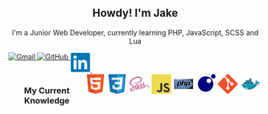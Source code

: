 <div align='center'><h2>Howdy! I'm Jake</h2></div> 
<p align='center'>I'm a Junior Web Developer, currently learning PHP, JavaScript, SCSS and Lua</p>
<div style='display: flex;' align="center">
  <a href= "mailto:jareynolds29@gmail.com">
        <img src="https://www.freepnglogos.com/uploads/logo-gmail-png/logo-gmail-png-gmail-icon-download-png-and-vector-1.png" title="Gmail" alt="Gmail" width="40"
        height="40"/>&nbsp;
  </a>
  <a href="https://github.com/jareynolds29">
      <img src="https://cdn4.iconfinder.com/data/icons/iconsimple-logotypes/512/github-1024.png" title="GitHub" alt="GitHub" width="40" height="40"/>&nbsp;
  </a>
  <a href="https://www.linkedin.com/in/jareynolds29/" target="_blank">
      <img src="https://github.com/devicons/devicon/blob/master/icons/linkedin/linkedin-original.svg" title="LinkedIn" alt="LinkedIn" width="40" height="40"/>&nbsp;
  </a>
</div>
<div style='display: flex;' align='center'>
    <h3 align='center'>My Current Knowledge</h3>
    <img src="https://github.com/devicons/devicon/blob/master/icons/html5/html5-original.svg" title="PHP" alt="PHP" width="40" height="40"/>&nbsp;
    <img src="https://github.com/devicons/devicon/blob/master/icons/css3/css3-original.svg" title="PHP" alt="PHP" width="40" height="40"/>&nbsp;
    <img src="https://github.com/devicons/devicon/blob/master/icons/sass/sass-original.svg" title="PHP" alt="PHP" width="40" height="40"/>&nbsp;
    <img src="https://github.com/devicons/devicon/blob/master/icons/javascript/javascript-original.svg" title="JavaScript" alt="JavaScript" width="40"                      height="40"/>&nbsp;
    <img src="https://github.com/devicons/devicon/blob/master/icons/php/php-original.svg" title="PHP" alt="PHP" width="40" height="40"/>&nbsp;
    <img src="https://github.com/devicons/devicon/blob/master/icons/lua/lua-original.svg" title="Lua" alt="Lua" width="40" height="40"/>&nbsp;
    <img src="https://github.com/devicons/devicon/blob/master/icons/git/git-original.svg" title="Git" alt="Git" width="40" height="40"/>&nbsp;
    <img src="https://github.com/devicons/devicon/blob/master/icons/docker/docker-original.svg" title="Docker" alt="Docker" width="40" height="40"/>&nbsp;
</div>
